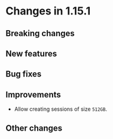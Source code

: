 # Changes in 1.15.1


## Breaking changes

## New features

## Bug fixes

## Improvements

* Allow creating sessions of size `512GB`.

## Other changes

